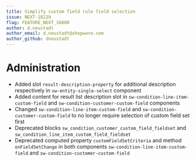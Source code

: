 ```yaml
---
title: Simplify custom field rule field selection
issue: NEXT-18219
flag: FEATURE_NEXT_16800
author: d.neustadt
author_email: d.neustadt@shopware.com 
author_github: dneustadt
---
```

# Administration
* Added slot `result-description-property` for additional description respectively in `sw-entity-single-select` component
* Added content for result list description slot in `sw-condition-line-item-custom-field` and `sw-condition-customer-custom-field` components
* Changed `sw-condition-line-item-custom-field` and `sw-condition-customer-custom-field` to no longer require selection of custom field set first
* Deprecated blocks `sw_condition_customer_custom_field_fieldset` and `sw_condition_line_item_custom_field_fieldset`
* Deprecated computed property `customFieldSetCriteria` and method `onFieldSetChange` in both components `sw-condition-line-item-custom-field` and `sw-condition-customer-custom-field`
